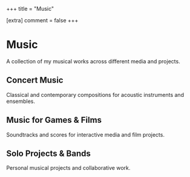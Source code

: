 +++
title = "Music"

[extra]
comment = false
+++

# Music

A collection of my musical works across different media and projects.

## Concert Music

Classical and contemporary compositions for acoustic instruments and ensembles.

## Music for Games & Films

Soundtracks and scores for interactive media and film projects.

## Solo Projects & Bands

Personal musical projects and collaborative work.